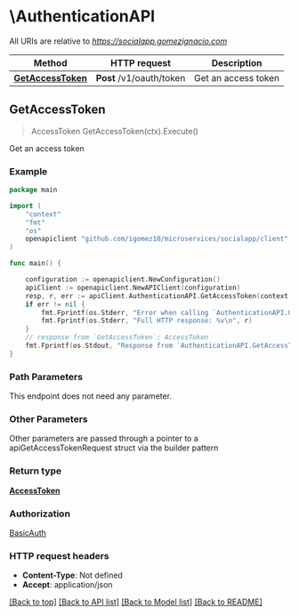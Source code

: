 # \AuthenticationAPI

All URIs are relative to *https://socialapp.gomezignacio.com*

Method | HTTP request | Description
------------- | ------------- | -------------
[**GetAccessToken**](AuthenticationAPI.md#GetAccessToken) | **Post** /v1/oauth/token | Get an access token



## GetAccessToken

> AccessToken GetAccessToken(ctx).Execute()

Get an access token



### Example

```go
package main

import (
	"context"
	"fmt"
	"os"
	openapiclient "github.com/igomez10/microservices/socialapp/client"
)

func main() {

	configuration := openapiclient.NewConfiguration()
	apiClient := openapiclient.NewAPIClient(configuration)
	resp, r, err := apiClient.AuthenticationAPI.GetAccessToken(context.Background()).Execute()
	if err != nil {
		fmt.Fprintf(os.Stderr, "Error when calling `AuthenticationAPI.GetAccessToken``: %v\n", err)
		fmt.Fprintf(os.Stderr, "Full HTTP response: %v\n", r)
	}
	// response from `GetAccessToken`: AccessToken
	fmt.Fprintf(os.Stdout, "Response from `AuthenticationAPI.GetAccessToken`: %v\n", resp)
}
```

### Path Parameters

This endpoint does not need any parameter.

### Other Parameters

Other parameters are passed through a pointer to a apiGetAccessTokenRequest struct via the builder pattern


### Return type

[**AccessToken**](AccessToken.md)

### Authorization

[BasicAuth](../README.md#BasicAuth)

### HTTP request headers

- **Content-Type**: Not defined
- **Accept**: application/json

[[Back to top]](#) [[Back to API list]](../README.md#documentation-for-api-endpoints)
[[Back to Model list]](../README.md#documentation-for-models)
[[Back to README]](../README.md)


